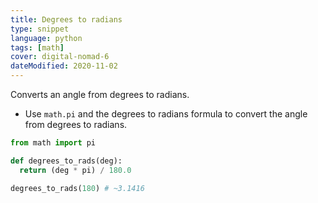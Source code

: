 ```yaml
---
title: Degrees to radians
type: snippet
language: python
tags: [math]
cover: digital-nomad-6
dateModified: 2020-11-02
---
```


Converts an angle from degrees to radians.

- Use `math.pi` and the degrees to radians formula to convert the angle from degrees to radians.

```py
from math import pi

def degrees_to_rads(deg):
  return (deg * pi) / 180.0

degrees_to_rads(180) # ~3.1416
```
